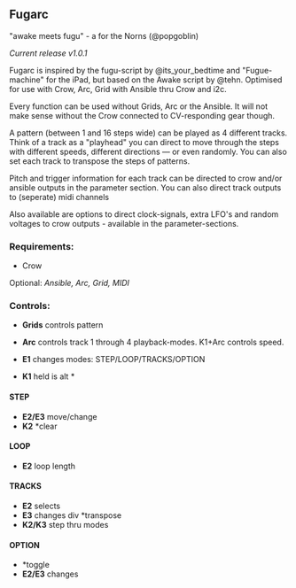 ## Fugarc

"awake meets fugu" - a for the Norns (@popgoblin)

*Current release v1.0.1*

Fugarc is inspired by the fugu-script by @its_your_bedtime  and "Fugue-machine" for the iPad, but based on the Awake script by @tehn. Optimised for use with Crow, Arc, Grid with Ansible thru Crow and i2c.

Every function can be used without Grids, Arc or the Ansible. It will not make sense without the Crow connected to CV-responding gear though.

A pattern (between 1 and 16 steps wide) can be played as 4 different tracks.
Think of a track as a "playhead" you can direct to move through the steps with different speeds, different directions — or even randomly. You can also set each track to transpose the steps of patterns.

Pitch and trigger information for each track can be directed to crow and/or ansible outputs in the parameter section. You can also direct track outputs to (seperate) midi channels

Also available are options to direct clock-signals, extra LFO's and random voltages to crow outputs - available in the parameter-sections.

### Requirements:
- Crow

Optional: *Ansible, Arc, Grid, MIDI*

### Controls:
- **Grids** controls pattern

- **Arc** controls track 1 through 4 playback-modes. K1+Arc controls speed.

- **E1** changes modes:
	STEP/LOOP/TRACKS/OPTION

- **K1** held is alt *

#### STEP
- **E2/E3** move/change
- **K2**  *clear
#### LOOP
- **E2** loop length
#### TRACKS
- **E2** selects
- **E3** changes div *transpose
- **K2/K3** step thru  modes
#### OPTION
- *toggle
- **E2/E3** changes
